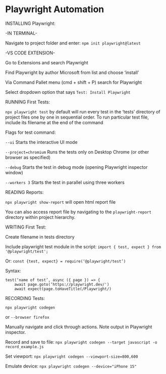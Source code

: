 # Playwright Automation


INSTALLING Playwright:

-IN TERMINAL-

Navigate to project folder and enter: `npm init playwright@latest`

-VS CODE EXTENSION-

Go to Extensions and search Playwright

Find Playwright by author Microsoft from list and choose ‘install’

Via Command Pallet menu (cmd + shift + P) search for Playwright 

Select dropdown option that says `Test: Install Playwright`

RUNNING First Tests:

`npx playwright test` by default will run every test in the ‘tests’ directory of project files one by one in sequential order. 
To run particular test file, include its filename at the end of the command

Flags for test command:

`--ui` Starts the interactive UI mode

`--project=chromium` Runs the tests only on Desktop Chrome (or other browser as specified)

`--debug` Starts the test in debug mode (opening Playwright inspector window)

`--workers 3` Starts the test in parallel using three workers 

READING Reports:

`npx playwright show-report` will open html report file

You can also access report file by navigating to the `playwright-report` directory within project hierarchy.

WRITING First Test:

Create filename in tests directory

Include playwright test module in the script: `import { test, expect } from '@playwright/test';`

Or: `const {test, expect} = require(‘@playwright/test’)`

Syntax:
```
test(‘name of test’, async ({ page }) => {
    await page.goto(‘https://playwright.dev/')
    await expect(page.toHaveTitle(/Playwright/)
```

RECORDING Tests:

`npx playwright codegen`

or `--browser firefox`

Manually navigate and click through actions. Note output in Playwright inspector. 

Record and save to file: `npx playwright codegen --target javascript -o record_example.js`

Set viewport: `npx playwright codegen --viewport-size=800,600`

Emulate device: `npx playwright codegen --device="iPhone 15"`